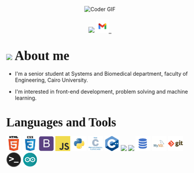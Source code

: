 <p align="center">
  <img src="https://media1.giphy.com/media/L1R1tvI9svkIWwpVYr/giphy.gif?cid=790b7611d98fe0e190cf9dd349b4d77f3cf757dc19e84337&rid=giphy.gif&ct=g" alt="Coder GIF">
</p>

<h5 align="center">
  <code><a href="https://www.linkedin.com/in/sherengamil390/" title="LinkedIn Profile"><img width="35" src="https://encrypted-tbn0.gstatic.com/images?q=tbn:ANd9GcQ5aK9koXnWb3ZVf-sMcbpa-24dzf6okBdEIRHPUyrAjXgcDdetZrDXkld_Lvp8V8ukq3I&usqp=CAU"></a></code>
  <code><a href="mailto:sherengamil390@gmail.com" title="Gmail"><img width="35" src="https://raw.githubusercontent.com/timche/gmail-desktop/d2f8efa6527c3f2bd17808a4573c47234f110b0f/media/icon.svg"> </a></code>
</h5>

#  <img width="55" src="https://img.icons8.com/office/80/000000/administrator-female.png"/> <b style="font-family: Times New Roman; list-style-type: upper-roman;font-size:35px; "> About me</b> 

- <p>
  I'm a senior student at Systems and Biomedical department, faculty of Engineering, Cairo University. 
  </p>
- <p>
  I'm interested in front-end development, problem solving and machine learning. 
  </p>


#  <b style="font-family: Times New Roman; list-style-type: upper-roman;font-size:33px; ">Languages and Tools</b>

<code><img height="40" src="https://raw.githubusercontent.com/github/explore/80688e429a7d4ef2fca1e82350fe8e3517d3494d/topics/html/html.png"></code>
<code><img height="40" src="https://raw.githubusercontent.com/github/explore/80688e429a7d4ef2fca1e82350fe8e3517d3494d/topics/css/css.png"></code>
<code><img src="https://raw.githubusercontent.com/devicons/devicon/master/icons/bootstrap/bootstrap-plain.svg" alt="bootstrap" width="40" height="40" /></code>
<code><img height="40" src="https://raw.githubusercontent.com/github/explore/80688e429a7d4ef2fca1e82350fe8e3517d3494d/topics/javascript/javascript.png"></code>
<code><img height="40" src="https://raw.githubusercontent.com/github/explore/80688e429a7d4ef2fca1e82350fe8e3517d3494d/topics/python/python.png"></code>
<code><img height="40" src="https://raw.githubusercontent.com/github/explore/80688e429a7d4ef2fca1e82350fe8e3517d3494d/topics/c/c.png"></code>
<code><img height="40" src="https://raw.githubusercontent.com/github/explore/80688e429a7d4ef2fca1e82350fe8e3517d3494d/topics/cpp/cpp.png"></code>
<code><img height="40" src="https://symbols.getvecta.com/stencil_92/77_pytorch-icon.3e1681b72a.svg"></code>
<code><img height="40" src="https://assets.exercism.io/tracks/x86-64-assembly-bordered-turquoise.png"></code>
<code><img height="40" src="https://raw.githubusercontent.com/github/explore/80688e429a7d4ef2fca1e82350fe8e3517d3494d/topics/sql/sql.png"></code>
<code><img height="40" src="https://raw.githubusercontent.com/github/explore/80688e429a7d4ef2fca1e82350fe8e3517d3494d/topics/mysql/mysql.png"></code>
<code><img height="40" src="https://raw.githubusercontent.com/github/explore/80688e429a7d4ef2fca1e82350fe8e3517d3494d/topics/git/git.png"></code>
<code><img height="40" src="https://raw.githubusercontent.com/github/explore/80688e429a7d4ef2fca1e82350fe8e3517d3494d/topics/terminal/terminal.png"></code>
<code><img height="40" src="https://raw.githubusercontent.com/github/explore/80688e429a7d4ef2fca1e82350fe8e3517d3494d/topics/arduino/arduino.png"></code>
